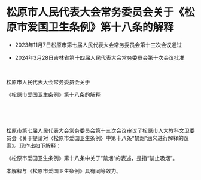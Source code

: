 # 松原市人民代表大会常务委员会关于《松原市爱国卫生条例》第十八条的解释

- 2023年11月7日松原市第七届人民代表大会常务委员会第十三次会议通过

- 2024年3月28日吉林省第十四届人民代表大会常务委员会第十次会议批准

<!-- INFO END -->

​

松原市人民代表大会常务委员会关于

《松原市爱国卫生条例》第十八条的解释

​

​

松原市第七届人民代表大会常务委员会第十三次会议审议了松原市人大教科文卫委员会《关于提请对〈松原市爱国卫生条例〉中第十八条“禁烟”涵义进行解释的议案》。现作出如下解释：

《松原市爱国卫生条例》第十八条中关于“禁烟”的表述，是指“禁止吸烟”。

本解释与《松原市爱国卫生条例》具有同等效力。

